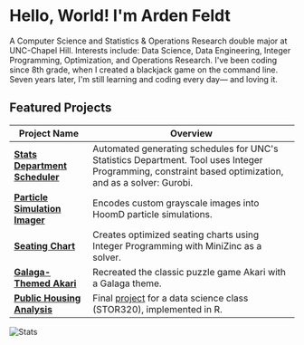 # Hello, World! I'm Arden Feldt
A Computer Science and Statistics & Operations Research double major at UNC-Chapel Hill.
Interests include: Data Science, Data Engineering, Integer Programming, Optimization, and Operations Research.
I've been coding since 8th grade, when I created a blackjack game on the command line. Seven years later, I'm still learning and coding every day— and loving it.

## Featured Projects

| Project Name                        | Overview                                                                                                                                          |
|-------------------------------------|-----------------------------------------------------------------------------------|
| [**Stats Department Scheduler**](https://github.com/Arden-Feldt/STOR-Scheduler)      | Automated generating schedules for UNC's Statistics Department. Tool uses Integer Programming, constraint based optimization, and as a solver: Gurobi.   |
| [**Particle Simulation Imager**](https://github.com/Arden-Feldt/KlotsaLab)      | Encodes custom grayscale images into HoomD particle simulations.             |
| [**Seating Chart**](https://github.com/Arden-Feldt/Seating-Chart)                   | Creates optimized seating charts using Integer Programming with MiniZinc as a solver.  |
| [**Galaga-Themed Akari**](https://github.com/Arden-Feldt/Galaga-Themed-Akari)             | Recreated the classic puzzle game Akari with a Galaga theme. |
| [**Public Housing Analysis**](https://github.com/Arden-Feldt/STOR320)        | Final [project](https://www.linkedin.com/in/ardenfeldt/details/projects/1729978742880/single-media-viewer/?profileId=ACoAAEDYs_sBtGGKzNEEplh31psNyEJ-bM9RUKw)  for a data science class (STOR320), implemented in R.                |


<picture>
  <source media="(prefers-color-scheme: dark)" srcset="https://github-readme-stats.vercel.app/api/top-langs/?username=Arden-Feldt&layout=compact&langs_count=10&theme=tokyonight&cache_seconds=1800&exclude_repo=STOR320&count_private=true">
  <img alt="Stats" src="https://github-readme-stats.vercel.app/api/top-langs/?username=Arden-Feldt&layout=compact&langs_count=10&theme=tokyonight&cache_seconds=1800&exclude_repo=STOR320&count_private=true">
</picture>


<!--

#### Programming Languages
[![Java](https://img.shields.io/badge/Java-%23ED8B00.svg?logo=openjdk&logoColor=white)](#)
[![Python](https://img.shields.io/badge/Python-3776AB?logo=python&logoColor=fff)](#)
[![R](https://img.shields.io/badge/R-%23276DC3.svg?logo=r&logoColor=white)](#)
[![C#](https://custom-icon-badges.demolab.com/badge/C%23-%23239120.svg?logo=cshrp&logoColor=white)](#)
[![C](https://img.shields.io/badge/C-00599C?logo=c&logoColor=white)](#)

<div align="left">
    <picture>
      <source media="(prefers-color-scheme: dark)" srcset="https://github-readme-stats.vercel.app/api/top-langs/?username=Arden-Feldt&layout=compact&langs_count=10&theme=tokyonight&cache_seconds=1800">
      <img alt="Stats" src="https://github-readme-stats.vercel.app/api/top-langs/?username=Arden-Feldt&layout=compact&langs_count=10&theme=tokyonight&cache_seconds=1800">
    </picture>
</div>

[![Unity](https://img.shields.io/badge/Unity-%23000000.svg?logo=unity&logoColor=white)](#)
[![LinkedIn](https://img.shields.io/badge/Linkedin-%230077B5.svg?logo=linkedin&logoColor=white)](#)
[![LinkedIn](https://img.shields.io/badge/LinkedIn-0A66C2?logo=linkedin&logoColor=fff)](#)
-->
